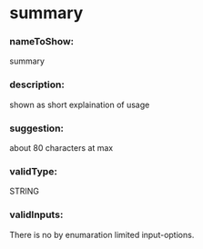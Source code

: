 

# summary



  


### nameToShow:
  
summary  


### description:
  
shown as short explaination of usage  


### suggestion:
  
about 80 characters at max  


### validType:
  
STRING  


### validInputs:
  
There is no by enumaration limited input-options.

